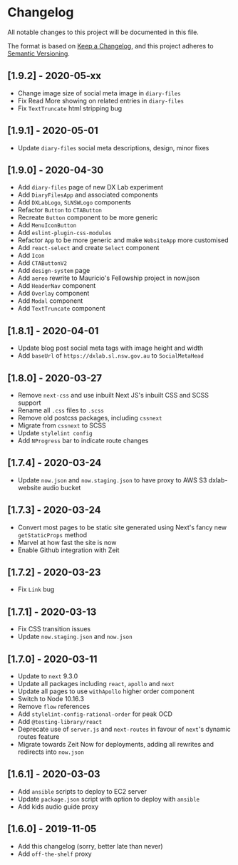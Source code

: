 # Changelog

All notable changes to this project will be documented in this file.

The format is based on [Keep a Changelog](https://keepachangelog.com/en/1.0.0/),
and this project adheres to [Semantic Versioning](https://semver.org/spec/v2.0.0.html).

## [1.9.2] - 2020-05-xx

- Change image size of social meta image in `diary-files`
- Fix Read More showing on related entries in `diary-files`
- Fix `TextTruncate` html stripping bug

## [1.9.1] - 2020-05-01

- Update `diary-files` social meta descriptions, design, minor fixes

## [1.9.0] - 2020-04-30

- Add `diary-files` page of new DX Lab experiment
- Add `DiaryFilesApp` and associated components
- Add `DXLabLogo`, `SLNSWLogo` components
- Refactor `Button` to `CTAButton`
- Recreate `Button` component to be more generic
- Add `MenuIconButton`
- Add `eslint-plugin-css-modules`
- Refactor `App` to be more generic and make `WebsiteApp` more customised
- Add `react-select` and create `Select` component
- Add `Icon`
- Add `CTAButtonV2`
- Add `design-system` page
- Add `aereo` rewrite to Mauricio's Fellowship project in now.json
- Add `HeaderNav` component
- Add `Overlay` component
- Add `Modal` component
- Add `TextTruncate` component

## [1.8.1] - 2020-04-01

- Update blog post social meta tags with image height and width
- Add `baseUrl` of `https://dxlab.sl.nsw.gov.au` to `SocialMetaHead`

## [1.8.0] - 2020-03-27

- Remove `next-css` and use inbuilt Next JS's inbuilt CSS and SCSS support
- Rename all `.css` files to `.scss`
- Remove old postcss packages, including `cssnext`
- Migrate from `cssnext` to SCSS
- Update `stylelint config`
- Add `NProgress` bar to indicate route changes

## [1.7.4] - 2020-03-24

- Update `now.json` and `now.staging.json` to have proxy to AWS S3 dxlab-website audio bucket

## [1.7.3] - 2020-03-24

- Convert most pages to be static site generated using Next's fancy new `getStaticProps` method
- Marvel at how fast the site is now
- Enable Github integration with Zeit

## [1.7.2] - 2020-03-23

- Fix `Link` bug

## [1.7.1] - 2020-03-13

- Fix CSS transition issues
- Update `now.staging.json` and `now.json`

## [1.7.0] - 2020-03-11

- Update to `next` 9.3.0
- Update all packages including `react`, `apollo` and `next`
- Update all pages to use `withApollo` higher order component
- Switch to Node 10.16.3
- Remove `flow` references
- Add `stylelint-config-rational-order` for peak OCD
- Add `@testing-library/react`
- Deprecate use of `server.js` and `next-routes` in favour of `next`'s dynamic routes feature
- Migrate towards Zeit Now for deployments, adding all rewrites and redirects into `now.json`

## [1.6.1] - 2020-03-03

- Add `ansible` scripts to deploy to EC2 server
- Update `package.json` script with option to deploy with `ansible`
- Add kids audio guide proxy

## [1.6.0] - 2019-11-05

- Add this changelog (sorry, better late than never)
- Add `off-the-shelf` proxy
